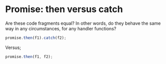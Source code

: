 # Promise: then versus catch

Are these code fragments equal? In other words, do they behave the same way in any circumstances, for any handler functions?

```js
promise.then(f1).catch(f2);
```

Versus;
```js
promise.then(f1, f2);
```
